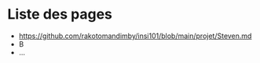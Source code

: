 # Liste des pages

- https://github.com/rakotomandimby/insi101/blob/main/projet/Steven.md
- B
- ...
